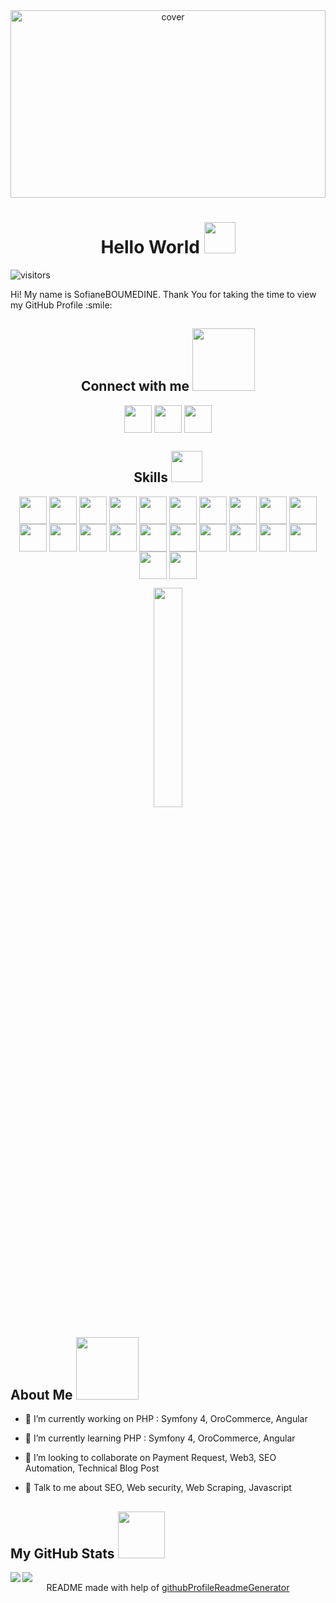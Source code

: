 <div align="center">
<img width="100%" height = "300px" src="https://cdn.hipwallpaper.com/i/84/89/NF7ROI.jpg" alt="cover" />
</div>

<h1 align='center'> Hello World <img src = "https://raw.githubusercontent.com/MartinHeinz/MartinHeinz/master/wave.gif" width = 50px> </h1>
<p align='center'>

![visitors](https://visitor-badge.glitch.me/badge?page_id=SofianeBoumedine.SofianeBoumedine)

</p>
<div size='20px'> Hi! My name is SofianeBOUMEDINE. Thank You for taking the time to view my GitHub Profile :smile: 
<h2 align='center'> Connect with me <img src='https://raw.githubusercontent.com/ShahriarShafin/ShahriarShafin/main/Assets/handshake.gif' width="100px"> </h2>
<p align = 'center'>
<a href = 'https://www.linkedin.com/in/sofiane-boumedine'> <img width = '44px' align= 'center' src="https://raw.githubusercontent.com/rahulbanerjee26/githubAboutMeGenerator/main/icons/linked-in-alt.svg"/></a> 
<a href = 'https://sofiane-boumedine.com'> <img width = '44px' align= 'center' src="https://raw.githubusercontent.com/rahulbanerjee26/githubAboutMeGenerator/main/icons/portfolio.png"/></a> 
<a href = 'https://www.github.com/SofianeBoumedine'> <img width = '44px' align= 'center' src="https://raw.githubusercontent.com/rahulbanerjee26/githubAboutMeGenerator/main/icons/github.svg"/></a> 

</p>
</div>

<h2 align='center'> Skills <img src = "https://media2.giphy.com/media/QssGEmpkyEOhBCb7e1/giphy.gif?cid=ecf05e47a0n3gi1bfqntqmob8g9aid1oyj2wr3ds3mg700bl&rid=giphy.gif" width = 50px> </h2>
<p align = 'center'>
<img width ='44px' align='center' src ='https://raw.githubusercontent.com/rahulbanerjee26/githubAboutMeGenerator/main/icons/javascript.svg'>
<img width ='44px' align='center' src ='https://raw.githubusercontent.com/rahulbanerjee26/githubAboutMeGenerator/main/icons/html.svg'>
<img width ='44px' align='center' src ='https://raw.githubusercontent.com/rahulbanerjee26/githubAboutMeGenerator/main/icons/css.svg'>
<img width ='44px' align='center' src ='https://raw.githubusercontent.com/rahulbanerjee26/githubAboutMeGenerator/main/icons/meteor.svg'>
<img width ='44px' align='center' src ='https://raw.githubusercontent.com/rahulbanerjee26/githubAboutMeGenerator/main/icons/reactjs.svg'>
<img width ='44px' align='center' src ='https://raw.githubusercontent.com/rahulbanerjee26/githubAboutMeGenerator/main/icons/angularjs.svg'>
<img width ='44px' align='center' src ='https://raw.githubusercontent.com/rahulbanerjee26/githubAboutMeGenerator/main/icons/wordpress.svg'>
<img width ='44px' align='center' src ='https://raw.githubusercontent.com/rahulbanerjee26/githubAboutMeGenerator/main/icons/github.svg'>
<img width ='44px' align='center' src ='https://raw.githubusercontent.com/rahulbanerjee26/githubAboutMeGenerator/main/icons/postgresql.svg'>
<img width ='44px' align='center' src ='https://raw.githubusercontent.com/rahulbanerjee26/githubAboutMeGenerator/main/icons/postman.svg'>
<img width ='44px' align='center' src ='https://raw.githubusercontent.com/rahulbanerjee26/githubAboutMeGenerator/main/icons/bootstrap.svg'>
<img width ='44px' align='center' src ='https://raw.githubusercontent.com/rahulbanerjee26/githubAboutMeGenerator/main/icons/docker.svg'>
<img width ='44px' align='center' src ='https://raw.githubusercontent.com/rahulbanerjee26/githubAboutMeGenerator/main/icons/webpack.svg'>
<img width ='44px' align='center' src ='https://raw.githubusercontent.com/rahulbanerjee26/githubAboutMeGenerator/main/icons/typescript.svg'>
<img width ='44px' align='center' src ='https://raw.githubusercontent.com/rahulbanerjee26/githubAboutMeGenerator/main/icons/sketch.svg'>
<img width ='44px' align='center' src ='https://raw.githubusercontent.com/rahulbanerjee26/githubAboutMeGenerator/main/icons/express.svg'>
<img width ='44px' align='center' src ='https://raw.githubusercontent.com/rahulbanerjee26/githubAboutMeGenerator/main/icons/linux.svg'>
<img width ='44px' align='center' src ='https://raw.githubusercontent.com/rahulbanerjee26/githubAboutMeGenerator/main/icons/mongodb.svg'>
<img width ='44px' align='center' src ='https://raw.githubusercontent.com/rahulbanerjee26/githubAboutMeGenerator/main/icons/nextjs.svg'>
<img width ='44px' align='center' src ='https://raw.githubusercontent.com/rahulbanerjee26/githubAboutMeGenerator/main/icons/nodejs.svg'>
<img width ='44px' align='center' src ='https://raw.githubusercontent.com/rahulbanerjee26/githubAboutMeGenerator/main/icons/nginx.svg'>
<img width ='44px' align='center' src ='https://raw.githubusercontent.com/rahulbanerjee26/githubAboutMeGenerator/main/icons/python.svg'>
<br>
</p>
<div align='center'>
<img width ='30%' height = '30%'  src='https://cdn.pixabay.com/photo/2018/09/24/08/31/pixel-cells-3699334_1280.png'/>
</div>
<h2> About Me <img src = "https://media0.giphy.com/media/KDDpcKigbfFpnejZs6/giphy.gif?cid=ecf05e47oy6f4zjs8g1qoiystc56cu7r9tb8a1fe76e05oty&rid=giphy.gif" width = 100px></h2>

- 🔭 I’m currently working on PHP : Symfony 4,
OroCommerce,
Angular

- 🌱 I’m currently learning PHP : Symfony 4,
OroCommerce,
Angular 

- 👯 I’m looking to collaborate on Payment Request,
Web3,
SEO Automation,
Technical Blog Post 

- 💬 Talk to me about SEO,
Web security,
Web Scraping,
Javascript 




<h2> My GitHub Stats <img src='https://media1.giphy.com/media/du3J3cXyzhj75IOgvA/giphy.gif?cid=ecf05e47x2g034i9pzwtzzsd3xgg2w9nr94t4tflbbgo3008&rid=giphy.gif' width='75px'> </h2>
<a href="https://github.com/anuraghazra/github-readme-stats">
<img align="left" src="https://github-readme-stats.vercel.app/api?username=SofianeBoumedine&count_private=true&show_icons=true&theme=default" />
</a>
<a href="https://github.com/anuraghazra/convoychat">
<img align="center" src="https://github-readme-stats.vercel.app/api/top-langs/?username=SofianeBoumedine&theme=default" />
</a>

<!-- BLOG-POST-LIST:START -->
<!-- BLOG-POST-LIST:END -->



<footer align='center'>README made with help of <a href='https://github.com/rahulbanerjee26/githubProfileReadmeGenerator'>githubProfileReadmeGenerator</a> </footer>
